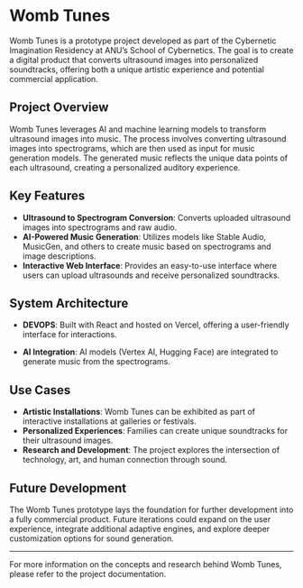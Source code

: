 # Womb Tunes

Womb Tunes is a prototype project developed as part of the Cybernetic Imagination Residency at ANU’s School of Cybernetics. The goal is to create a digital product that converts ultrasound images into personalized soundtracks, offering both a unique artistic experience and potential commercial application.

## Project Overview

Womb Tunes leverages AI and machine learning models to transform ultrasound images into music. The process involves converting ultrasound images into spectrograms, which are then used as input for music generation models. The generated music reflects the unique data points of each ultrasound, creating a personalized auditory experience.

## Key Features

- **Ultrasound to Spectrogram Conversion**: Converts uploaded ultrasound images into spectrograms and raw audio.
- **AI-Powered Music Generation**: Utilizes models like Stable Audio, MusicGen, and others to create music based on spectrograms and image descriptions.
- **Interactive Web Interface**: Provides an easy-to-use interface where users can upload ultrasounds and receive personalized soundtracks.

## System Architecture

- **DEVOPS**: Built with React and hosted on Vercel, offering a user-friendly interface for interactions.

- **AI Integration**: AI models (Vertex AI, Hugging Face) are integrated to generate music from the spectrograms.

## Use Cases

- **Artistic Installations**: Womb Tunes can be exhibited as part of interactive installations at galleries or festivals.
- **Personalized Experiences**: Families can create unique soundtracks for their ultrasound images.
- **Research and Development**: The project explores the intersection of technology, art, and human connection through sound.

## Future Development

The Womb Tunes prototype lays the foundation for further development into a fully commercial product. Future iterations could expand on the user experience, integrate additional adaptive engines, and explore deeper customization options for sound generation.

---

For more information on the concepts and research behind Womb Tunes, please refer to the project documentation.
